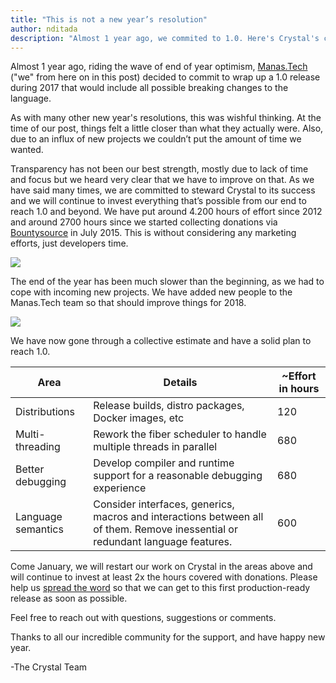 ```yaml
---
title: "This is not a new year’s resolution"
author: nditada
description: "Almost 1 year ago, we commited to 1.0. Here's Crystal's current status & future."
---
```

Almost 1 year ago, riding the wave of end of year optimism, [Manas.Tech](https://manas.tech/) ("we" from here on in this post) decided to commit to wrap up a 1.0 release during 2017 that would include all possible breaking changes to the language.

As with many other new year's resolutions, this was wishful thinking. At the time of our post, things felt a little closer than what they actually were. Also, due to an influx of new projects we couldn’t put the amount of time we wanted.

Transparency has not been our best strength, mostly due to lack of time and focus but we heard very clear that we have to improve on that. As we have said many times, we are committed to steward Crystal to its success and we will continue to invest everything that’s possible from our end to reach 1.0 and beyond. We have put around 4.200 hours of effort since 2012 and around 2700 hours since we started collecting donations via [Bountysource](https://salt.bountysource.com/teams/crystal-lang) in July 2015. This is without considering any marketing efforts, just developers time.

<img src="{{ 'blog/crystal-hours.png' | asset_path }}" class="center" />

The end of the year has been much slower than the beginning, as we had to cope with incoming new projects. We have added new people to the Manas.Tech team so that should improve things for 2018.

<img src="{{ 'blog/crystal-invest.png' | asset_path }}" class="center" />

We have now gone through a collective estimate and have a solid plan to reach 1.0.

| Area | Details | ~Effort in hours |
|--------------------|---------|------------------|
| Distributions | Release builds, distro packages, Docker images, etc | 120 |
| Multi-threading | Rework the fiber scheduler to handle multiple threads in parallel | 680 |
| Better debugging | Develop compiler and runtime support for a reasonable debugging experience | 680 |
| Language semantics | Consider interfaces, generics, macros and interactions between all of them. Remove inessential or redundant language features. | 600 |

Come January, we will restart our work on Crystal in the areas above and will continue to invest at least 2x the hours covered with donations. Please help us [spread the word](https://salt.bountysource.com/teams/crystal-lang) so that we can get to this first production-ready release as soon as possible.

Feel free to reach out with questions, suggestions or comments.

Thanks to all our incredible community for the support, and have happy new year.

-The Crystal Team
